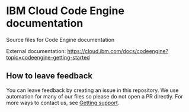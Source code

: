 # IBM Cloud Code Engine documentation

Source files for Code Engine documentation



External documentation: https://cloud.ibm.com/docs/codeengine?topic=codeengine-getting-started

## How to leave feedback

You can leave feedback by creating an issue in this repository. We use automation for many of our files so please do not open a PR directly. For more ways to contact us, see <a href="https://cloud.ibm.com/docs/codeengine?topic=codeengine-get-support">Getting support</a>. 


